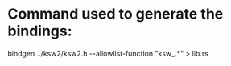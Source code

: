# Command used to generate the bindings:

bindgen ../ksw2/ksw2.h  --allowlist-function "ksw_.*" > lib.rs

